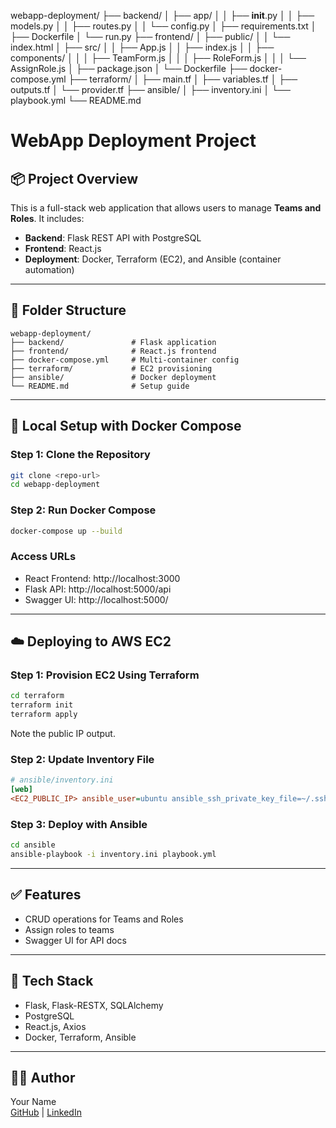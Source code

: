 webapp-deployment/
├── backend/
│   ├── app/
│   │   ├── __init__.py
│   │   ├── models.py
│   │   ├── routes.py
│   │   └── config.py
│   ├── requirements.txt
│   ├── Dockerfile
│   └── run.py
├── frontend/
│   ├── public/
│   │   └── index.html
│   ├── src/
│   │   ├── App.js
│   │   ├── index.js
│   │   ├── components/
│   │   │   ├── TeamForm.js
│   │   │   ├── RoleForm.js
│   │   │   └── AssignRole.js
│   ├── package.json
│   └── Dockerfile
├── docker-compose.yml
├── terraform/
│   ├── main.tf
│   ├── variables.tf
│   ├── outputs.tf
│   └── provider.tf
├── ansible/
│   ├── inventory.ini
│   └── playbook.yml
└── README.md

# WebApp Deployment Project

## 📦 Project Overview
This is a full-stack web application that allows users to manage **Teams and Roles**. It includes:
- **Backend**: Flask REST API with PostgreSQL
- **Frontend**: React.js
- **Deployment**: Docker, Terraform (EC2), and Ansible (container automation)

---

## 🧱 Folder Structure
```
webapp-deployment/
├── backend/               # Flask application
├── frontend/              # React.js frontend
├── docker-compose.yml     # Multi-container config
├── terraform/             # EC2 provisioning
├── ansible/               # Docker deployment
└── README.md              # Setup guide
```

---

## 🚀 Local Setup with Docker Compose

### Step 1: Clone the Repository
```bash
git clone <repo-url>
cd webapp-deployment
```

### Step 2: Run Docker Compose
```bash
docker-compose up --build
```

### Access URLs
- React Frontend: http://localhost:3000
- Flask API: http://localhost:5000/api
- Swagger UI: http://localhost:5000/

---

## ☁️ Deploying to AWS EC2

### Step 1: Provision EC2 Using Terraform
```bash
cd terraform
terraform init
terraform apply
```
Note the public IP output.

### Step 2: Update Inventory File
```ini
# ansible/inventory.ini
[web]
<EC2_PUBLIC_IP> ansible_user=ubuntu ansible_ssh_private_key_file=~/.ssh/key.pem
```

### Step 3: Deploy with Ansible
```bash
cd ansible
ansible-playbook -i inventory.ini playbook.yml
```

---

## ✅ Features
- CRUD operations for Teams and Roles
- Assign roles to teams
- Swagger UI for API docs

---

## 🔧 Tech Stack
- Flask, Flask-RESTX, SQLAlchemy
- PostgreSQL
- React.js, Axios
- Docker, Terraform, Ansible

---

## 👩‍💻 Author
Your Name  
[GitHub](https://github.com/yourusername) | [LinkedIn](https://linkedin.com/in/yourprofile)


